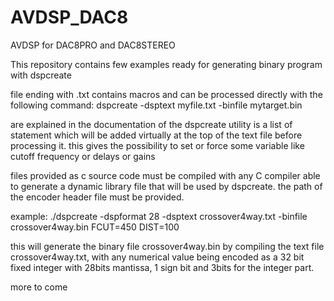 # AVDSP_DAC8
AVDSP for DAC8PRO and DAC8STEREO

This repository contains few examples ready for generating binary program with dspcreate

file ending with .txt contains macros and can be processed directly with the following command:
dspcreate <options> -dsptext myfile.txt -binfile mytarget.bin <defines>

<options> are explained in the documentation of the dspcreate utility
<defines> is a list of statement which will be added virtually at the top of the text file before processing it.
this gives the possibility to set or force some variable like cutoff frequency or delays or gains

files provided as c source code must be compiled with any C compiler able to generate a dynamic library file that will be used by dspcreate.
the path of the encoder header file must be provided.

example:
./dspcreate -dspformat 28 -dsptext crossover4way.txt -binfile crossover4way.bin FCUT=450 DIST=100

this will generate the binary file crossover4way.bin by compiling the text file crossover4way.txt, with any numerical value being encoded as a 32 bit fixed integer 
with 28bits mantissa, 1 sign bit and 3bits for the integer part.


more to come

